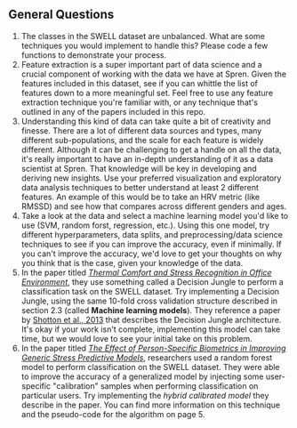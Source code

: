 ## General Questions

1.  The classes in the SWELL dataset are unbalanced. What are some techniques you would implement to handle this? Please code a few functions to demonstrate your process.
2.  Feature extraction is a super important part of data science and a crucial component of working with the data we have at Spren. Given the features included in this dataset, see if you can whittle the list of features down to a more meaningful set. Feel free to use any feature extraction technique you're familiar with, or any technique that's outlined in any of the papers included in this repo.
3.  Understanding this kind of data can take quite a bit of creativity and finesse. There are a lot of different data sources and types, many different sub-populations, and the scale for each feature is widely different. Although it can be challenging to get a handle on all the data, it's really important to have an in-depth understanding of it as a data scientist at Spren. That knowledge will be key in developing and deriving new insights. Use your preferred visualization and exploratory data analysis techniques to better understand at least 2 different features. An example of this would be to take an HRV metric (like RMSSD) and see how that compares across different genders and ages.
4.  Take a look at the data and select a machine learning model you'd like to use (SVM, random forst, regression, etc.). Using this one model, try different hyperparameters, data splits, and preprocessing/data science techniques to see if you can improve the accuracy, even if minimally. If you can't improve the accuracy, we'd love to get your thoughts on why you think that is the case, given your knowledge of the data.
5.  In the paper titled [*Thermal Comfort and Stress Recognition in Office Environment*](papers/kizito_2019.pdf), they use something called a Decision Jungle to perform a classification task on the SWELL dataset. Try implementing a Decision Jungle, using the same 10-fold cross validation structure described in section 2.3 (called **Machine learning models**). They reference a paper by [Shotton et al., 2013](https://www.researchgate.net/publication/289206432_Decision_jungles_Compact_and_rich_models_for_classification) that describes the Decision Jungle architecture. It's okay if your work isn't complete, implementing this model can take time, but we would love to see your initial take on this problem.
6.  In the paper titled [*The Effect of Person-Specific Biometrics in Improving Generic Stress Predictive Models*](papers/kizito_2019_2.pdf), researchers used a random forest model to perform classification on the SWELL dataset. They were able to improve the accuracy of a generalized model by injecting some user-specific "calibration" samples when performing classification on particular users. Try implementing the *hybrid calibrated model* they describe in the paper. You can find more information on this technique and the pseudo-code for the algorithm on page 5.
